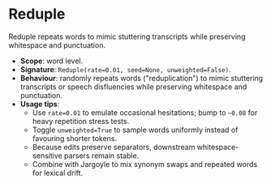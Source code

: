 # Reduple

Reduple repeats words to mimic stuttering transcripts while preserving whitespace and punctuation.

- **Scope**: word level.
- **Signature**: `Reduple(rate=0.01, seed=None, unweighted=False)`.
- **Behaviour**: randomly repeats words ("reduplication") to mimic stuttering transcripts or speech disfluencies while preserving whitespace and punctuation.
- **Usage tips**:
  - Use `rate=0.01` to emulate occasional hesitations; bump to `~0.08` for heavy repetition stress tests.
  - Toggle `unweighted=True` to sample words uniformly instead of favouring shorter tokens.
  - Because edits preserve separators, downstream whitespace-sensitive parsers remain stable.
  - Combine with Jargoyle to mix synonym swaps and repeated words for lexical drift.

